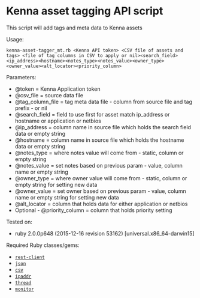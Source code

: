 # Kenna asset tagging API script

This script will add tags and meta data to Kenna assets

Usage:

```
kenna-asset-tagger_mt.rb <Kenna API token> <CSV file of assets and tags> <file of tag columns in CSV to apply or nil><search_field><ip_address><hostname><notes_type><notes_value><owner_type><owner_value><alt_locator><priority_column>
```

Parameters:
 - @token = Kenna Application token
 - @csv_file = source data file
 - @tag_column_file = tag meta data file - column from source file and tag prefix - or nil 
 - @search_field = field to use first for asset match ip_address or hostname or application or netbios
 - @ip_address = column name in source file which holds the search field data or empty string
 - @hostname = column name in source file which holds the hostname data or empty string
 - @notes_type = where notes value will come from - static, column or empty string
 - @notes_value = set notes based on previous param - value, column name or empty string
 - @owner_type = where owner value will come from - static, column or empty string for setting new data
 - @owner_value = set owner based on previous param - value, column name or empty string for setting new data
 - @alt_locator = column that holds data for either application or netbios
 - Optional - @priority_column = column that holds priority setting

Tested on:

- ruby 2.0.0p648 (2015-12-16 revision 53162) [universal.x86_64-darwin15]

Required Ruby classes/gems:

- [`rest-client`](https://github.com/rest-client/rest-client)
- [`json`](http://ruby-doc.org/stdlib-2.0.0/libdoc/json/rdoc/JSON.html)
- [`csv`](http://ruby-doc.org/stdlib-2.0.0/libdoc/csv/rdoc/CSV.html)
- [`ipaddr`](http://ruby-doc.org/stdlib-2.0.0/libdoc/ipaddr/rdoc/IPAddr.html)
- [`thread`](https://ruby-doc.org/core-2.2.0/Thread.html)
- [`monitor`](https://ruby-doc.org/stdlib-2.1.2/libdoc/monitor/rdoc/Monitor.html)
